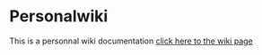 # Personalwiki
This is a personnal wiki documentation
[click here to the wiki page](https://github.com/lu-kong/Personalwiki/wiki)
